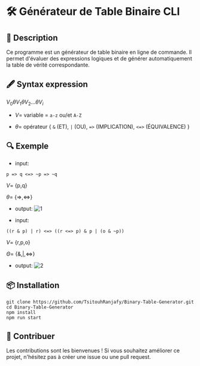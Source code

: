 
# 🛠️ Générateur de Table Binaire CLI

## 📜 Description

Ce programme est un générateur de table binaire en ligne de commande. Il permet d'évaluer des expressions logiques et de générer automatiquement la table de vérité correspondante.

## 🖋️ Syntax expression

$V_0 \theta V_1 \theta V_2 ... \theta V_i$

  - $V=$ variable = `a-z` ou/et `A-Z`

  - $\theta=$ opérateur  { `&` (ET), `|` (OU), `=>` (IMPLICATION), `<=>` (ÉQUIVALENCE) }

 
## 🔍 Exemple


  - input:
  ```shell
  p => q <=> ~p => ~q
  ```
  $V=$ {p,q}

  $\theta=$ {=>,<=>}
  - output:
![1](https://github.com/user-attachments/assets/f42fd679-3a7c-499b-bb39-7d6d05d95754)

  

  - input:
  ```shell
  ((r & p) | r) <=> ((r <=> p) & p | (o & ~p))
  ```
  $V=$ {r,p,o}

  $\Theta=$ {&,|,<=>}

  - output:
  ![2](https://github.com/user-attachments/assets/1b2046bb-d68b-4b26-9a97-c226f18a98f4)



## 📦 Installation

```shell
git clone https://github.com/TsitouhRanjafy/Binary-Table-Generator.git
cd Binary-Table-Generator
npm install
npm run start 
```

## 🤝 Contribuer

Les contributions sont les bienvenues ! Si vous souhaitez améliorer ce projet, n'hésitez pas à créer une issue ou une pull request.






  
  
